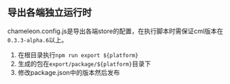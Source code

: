 

## 导出各端独立运行时

chameleon.config.js是导出各端store的配置，在执行脚本时需保证cml版本在`0.3.3-alpha.6`以上。

1. 在根目录执行`npm run export ${platform}`
2. 生成的包在`export/package/${platform}`目录下
3. 修改package.json中的版本然后发布

